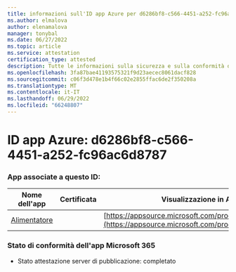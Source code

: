```yaml
---
title: informazioni sull'ID app Azure per d6286bf8-c566-4451-a252-fc96ac6d8787
ms.author: elmalova
author: elenamalova
manager: tonybal
ms.date: 06/27/2022
ms.topic: article
ms.service: attestation
certification_type: attested
description: Tutte le informazioni sulla sicurezza e sulla conformità disponibili per d6286bf8-c566-4451-a252-fc96ac6d8787.
ms.openlocfilehash: 3fa87bae41193575321f9d23aecec8061dacf828
ms.sourcegitcommit: c06f3d478e1b4f66c02e2855ffac6de2f350208a
ms.translationtype: MT
ms.contentlocale: it-IT
ms.lasthandoff: 06/29/2022
ms.locfileid: "66248807"
---
```

# <a name="azure-app-id-d6286bf8-c566-4451-a252-fc96ac6d8787"></a>ID app Azure: d6286bf8-c566-4451-a252-fc96ac6d8787


### <a name="apps-associated-with-this-id"></a>App associate a questo ID:
| **Nome dell'app** | **Certificata** | **Visualizzazione in AppSource** |
|--------------|---------------|-----------------------|
| [Alimentatore](../forward/WA200004254.md) |  | [https://appsource.microsoft.com/product/office/WA200004254](https://appsource.microsoft.com/product/office/WA200004254) |

### <a name="microsoft-365-app-compliance-status"></a>Stato di conformità dell'app Microsoft 365
- Stato attestazione server di pubblicazione: completato
